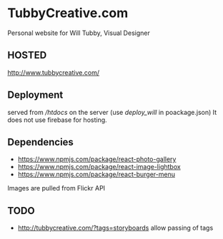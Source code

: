 # TubbyCreative.com

Personal website for Will Tubby, Visual Designer

## HOSTED

http://www.tubbycreative.com/


## Deployment

served from */htdocs* on the server (use *deploy_will* in poackage.json)
It does not use firebase for hosting.

## Dependencies

- https://www.npmjs.com/package/react-photo-gallery
- https://www.npmjs.com/package/react-image-lightbox
- https://www.npmjs.com/package/react-burger-menu


Images are pulled from Flickr API

## TODO

- http://tubbycreative.com/?tags=storyboards allow passing of tags
